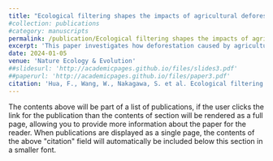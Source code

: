 ```yaml
---
title: "Ecological filtering shapes the impacts of agricultural deforestation on biodiversity"
#collection: publications
#category: manuscripts
permalink: /publication/Ecological filtering shapes the impacts of agricultural deforestation on biodiversity
excerpt: 'This paper investigates how deforestation caused by agricultural expansion impacts bird communities. Also examines the role of ecological filtering in determining birds' response to habitat loss.'
date: 2024-01-05
venue: 'Nature Ecology & Evolution'
##slidesurl: 'http://academicpages.github.io/files/slides3.pdf'
##paperurl: 'http://academicpages.github.io/files/paper3.pdf'
citation: 'Hua, F., Wang, W., Nakagawa, S. et al. Ecological filtering shapes the impacts of agricultural deforestation on biodiversity. Nat Ecol Evol 8, 251–266 (2024). https://doi.org/10.1038/s41559-023-02280-w'
---
```


The contents above will be part of a list of publications, if the user clicks the link for the publication than the contents of section will be rendered as a full page, allowing you to provide more information about the paper for the reader. When publications are displayed as a single page, the contents of the above "citation" field will automatically be included below this section in a smaller font.
